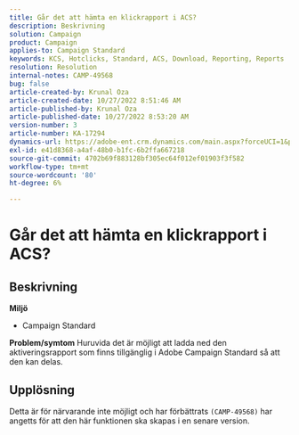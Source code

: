 ```yaml
---
title: Går det att hämta en klickrapport i ACS?
description: Beskrivning
solution: Campaign
product: Campaign
applies-to: Campaign Standard
keywords: KCS, Hotclicks, Standard, ACS, Download, Reporting, Reports
resolution: Resolution
internal-notes: CAMP-49568
bug: false
article-created-by: Krunal Oza
article-created-date: 10/27/2022 8:51:46 AM
article-published-by: Krunal Oza
article-published-date: 10/27/2022 8:53:20 AM
version-number: 3
article-number: KA-17294
dynamics-url: https://adobe-ent.crm.dynamics.com/main.aspx?forceUCI=1&pagetype=entityrecord&etn=knowledgearticle&id=0ecd9090-d455-ed11-bba2-6045bd006c82
exl-id: e41d8368-a4af-48b0-b1fc-6b2ffa667218
source-git-commit: 4702b69f883128bf305ec64f012ef01903f3f582
workflow-type: tm+mt
source-wordcount: '80'
ht-degree: 6%

---
```


# Går det att hämta en klickrapport i ACS?

## Beskrivning

<b>Miljö</b>
- Campaign Standard



<b>Problem/symtom</b>
Huruvida det är möjligt att ladda ned den aktiveringsrapport som finns tillgänglig i Adobe Campaign Standard så att den kan delas.


## Upplösning


Detta är för närvarande inte möjligt och har förbättrats `(CAMP-49568)` har angetts för att den här funktionen ska skapas i en senare version.

